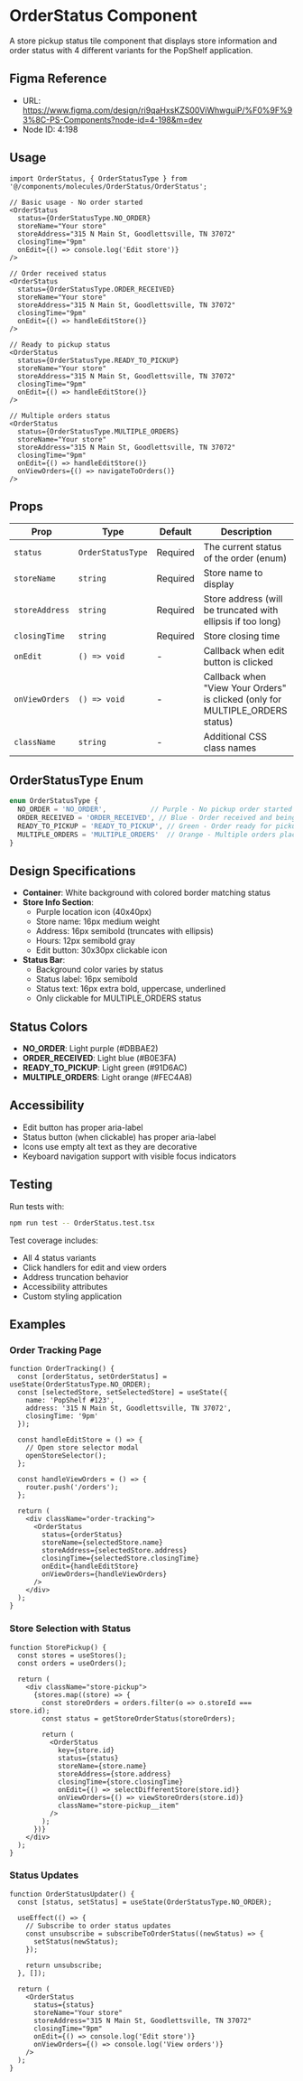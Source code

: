 # OrderStatus Component

A store pickup status tile component that displays store information and order status with 4 different variants for the PopShelf application.

## Figma Reference

- URL: https://www.figma.com/design/ri9qaHxsKZS00ViWhwguiP/%F0%9F%93%8C-PS-Components?node-id=4-198&m=dev
- Node ID: 4:198

## Usage

```tsx
import OrderStatus, { OrderStatusType } from '@/components/molecules/OrderStatus/OrderStatus';

// Basic usage - No order started
<OrderStatus
  status={OrderStatusType.NO_ORDER}
  storeName="Your store"
  storeAddress="315 N Main St, Goodlettsville, TN 37072"
  closingTime="9pm"
  onEdit={() => console.log('Edit store')}
/>

// Order received status
<OrderStatus
  status={OrderStatusType.ORDER_RECEIVED}
  storeName="Your store"
  storeAddress="315 N Main St, Goodlettsville, TN 37072"
  closingTime="9pm"
  onEdit={() => handleEditStore()}
/>

// Ready to pickup status
<OrderStatus
  status={OrderStatusType.READY_TO_PICKUP}
  storeName="Your store"
  storeAddress="315 N Main St, Goodlettsville, TN 37072"
  closingTime="9pm"
  onEdit={() => handleEditStore()}
/>

// Multiple orders status
<OrderStatus
  status={OrderStatusType.MULTIPLE_ORDERS}
  storeName="Your store"
  storeAddress="315 N Main St, Goodlettsville, TN 37072"
  closingTime="9pm"
  onEdit={() => handleEditStore()}
  onViewOrders={() => navigateToOrders()}
/>
```

## Props

| Prop | Type | Default | Description |
|------|------|---------|-------------|
| `status` | `OrderStatusType` | Required | The current status of the order (enum) |
| `storeName` | `string` | Required | Store name to display |
| `storeAddress` | `string` | Required | Store address (will be truncated with ellipsis if too long) |
| `closingTime` | `string` | Required | Store closing time |
| `onEdit` | `() => void` | - | Callback when edit button is clicked |
| `onViewOrders` | `() => void` | - | Callback when "View Your Orders" is clicked (only for MULTIPLE_ORDERS status) |
| `className` | `string` | - | Additional CSS class names |

## OrderStatusType Enum

```typescript
enum OrderStatusType {
  NO_ORDER = 'NO_ORDER',           // Purple - No pickup order started
  ORDER_RECEIVED = 'ORDER_RECEIVED', // Blue - Order received and being prepared
  READY_TO_PICKUP = 'READY_TO_PICKUP', // Green - Order ready for pickup
  MULTIPLE_ORDERS = 'MULTIPLE_ORDERS'  // Orange - Multiple orders placed
}
```

## Design Specifications

- **Container**: White background with colored border matching status
- **Store Info Section**:
  - Purple location icon (40x40px)
  - Store name: 16px medium weight
  - Address: 16px semibold (truncates with ellipsis)
  - Hours: 12px semibold gray
  - Edit button: 30x30px clickable icon
- **Status Bar**:
  - Background color varies by status
  - Status label: 16px semibold
  - Status text: 16px extra bold, uppercase, underlined
  - Only clickable for MULTIPLE_ORDERS status

## Status Colors

- **NO_ORDER**: Light purple (#DBBAE2)
- **ORDER_RECEIVED**: Light blue (#B0E3FA)
- **READY_TO_PICKUP**: Light green (#91D6AC)
- **MULTIPLE_ORDERS**: Light orange (#FEC4A8)

## Accessibility

- Edit button has proper aria-label
- Status button (when clickable) has proper aria-label
- Icons use empty alt text as they are decorative
- Keyboard navigation support with visible focus indicators

## Testing

Run tests with:

```bash
npm run test -- OrderStatus.test.tsx
```

Test coverage includes:
- All 4 status variants
- Click handlers for edit and view orders
- Address truncation behavior
- Accessibility attributes
- Custom styling application

## Examples

### Order Tracking Page

```tsx
function OrderTracking() {
  const [orderStatus, setOrderStatus] = useState(OrderStatusType.NO_ORDER);
  const [selectedStore, setSelectedStore] = useState({
    name: 'PopShelf #123',
    address: '315 N Main St, Goodlettsville, TN 37072',
    closingTime: '9pm'
  });

  const handleEditStore = () => {
    // Open store selector modal
    openStoreSelector();
  };

  const handleViewOrders = () => {
    router.push('/orders');
  };

  return (
    <div className="order-tracking">
      <OrderStatus
        status={orderStatus}
        storeName={selectedStore.name}
        storeAddress={selectedStore.address}
        closingTime={selectedStore.closingTime}
        onEdit={handleEditStore}
        onViewOrders={handleViewOrders}
      />
    </div>
  );
}
```

### Store Selection with Status

```tsx
function StorePickup() {
  const stores = useStores();
  const orders = useOrders();

  return (
    <div className="store-pickup">
      {stores.map((store) => {
        const storeOrders = orders.filter(o => o.storeId === store.id);
        const status = getStoreOrderStatus(storeOrders);

        return (
          <OrderStatus
            key={store.id}
            status={status}
            storeName={store.name}
            storeAddress={store.address}
            closingTime={store.closingTime}
            onEdit={() => selectDifferentStore(store.id)}
            onViewOrders={() => viewStoreOrders(store.id)}
            className="store-pickup__item"
          />
        );
      })}
    </div>
  );
}
```

### Status Updates

```tsx
function OrderStatusUpdater() {
  const [status, setStatus] = useState(OrderStatusType.NO_ORDER);

  useEffect(() => {
    // Subscribe to order status updates
    const unsubscribe = subscribeToOrderStatus((newStatus) => {
      setStatus(newStatus);
    });

    return unsubscribe;
  }, []);

  return (
    <OrderStatus
      status={status}
      storeName="Your store"
      storeAddress="315 N Main St, Goodlettsville, TN 37072"
      closingTime="9pm"
      onEdit={() => console.log('Edit store')}
      onViewOrders={() => console.log('View orders')}
    />
  );
}
```
